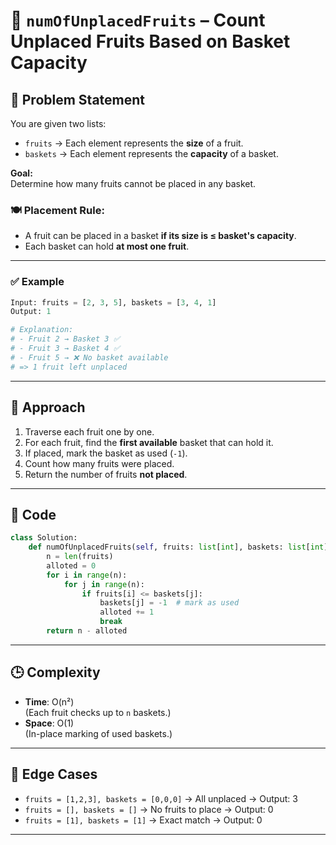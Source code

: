 # 🍓 `numOfUnplacedFruits` – Count Unplaced Fruits Based on Basket Capacity

## 📘 Problem Statement

You are given two lists:

- `fruits` → Each element represents the **size** of a fruit.
- `baskets` → Each element represents the **capacity** of a basket.

**Goal:**  
Determine how many fruits cannot be placed in any basket.

### 🍽 Placement Rule:
- A fruit can be placed in a basket **if its size is ≤ basket's capacity**.
- Each basket can hold **at most one fruit**.

---

### ✅ Example

```python
Input: fruits = [2, 3, 5], baskets = [3, 4, 1]
Output: 1

# Explanation:
# - Fruit 2 → Basket 3 ✅
# - Fruit 3 → Basket 4 ✅
# - Fruit 5 → ❌ No basket available
# => 1 fruit left unplaced
```

---

## 🧠 Approach

1. Traverse each fruit one by one.
2. For each fruit, find the **first available** basket that can hold it.
3. If placed, mark the basket as used (`-1`).
4. Count how many fruits were placed.
5. Return the number of fruits **not placed**.

---

## 📄 Code

```python
class Solution:
    def numOfUnplacedFruits(self, fruits: list[int], baskets: list[int]) -> int:
        n = len(fruits)
        alloted = 0
        for i in range(n):
            for j in range(n):
                if fruits[i] <= baskets[j]:
                    baskets[j] = -1  # mark as used
                    alloted += 1
                    break
        return n - alloted
```

---

## 🕒 Complexity

- **Time**: O(n²)  
  (Each fruit checks up to `n` baskets.)
- **Space**: O(1)  
  (In-place marking of used baskets.)

---

## 🧪 Edge Cases

- `fruits = [1,2,3], baskets = [0,0,0]` → All unplaced → Output: 3
- `fruits = [], baskets = []` → No fruits to place → Output: 0
- `fruits = [1], baskets = [1]` → Exact match → Output: 0

---
```
